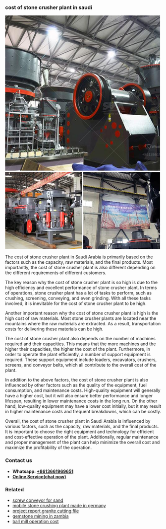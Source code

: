 <h3>cost of stone crusher plant in saudi</h3><img src='1708499382.jpg' alt=''><p>The cost of stone crusher plant in Saudi Arabia is primarily based on the factors such as the capacity, raw materials, and the final products. Most importantly, the cost of stone crusher plant is also different depending on the different requirements of different customers.</p><p>The key reason why the cost of stone crusher plant is so high is due to the high efficiency and excellent performance of stone crusher plant. In terms of operations, stone crusher plant has a lot of tasks to perform, such as crushing, screening, conveying, and even grinding. With all these tasks involved, it is inevitable for the cost of stone crusher plant to be high.</p><p>Another important reason why the cost of stone crusher plant is high is the high cost of raw materials. Most stone crusher plants are located near the mountains where the raw materials are extracted. As a result, transportation costs for delivering these materials can be high.</p><p>The cost of stone crusher plant also depends on the number of machines required and their capacities. This means that the more machines and the higher their capacities, the higher the cost of the plant. Furthermore, in order to operate the plant efficiently, a number of support equipment is required. These support equipment include loaders, excavators, crushers, screens, and conveyor belts, which all contribute to the overall cost of the plant.</p><p>In addition to the above factors, the cost of stone crusher plant is also influenced by other factors such as the quality of the equipment, fuel consumption, and maintenance costs. High-quality equipment will generally have a higher cost, but it will also ensure better performance and longer lifespan, resulting in lower maintenance costs in the long run. On the other hand, low-quality equipment may have a lower cost initially, but it may result in higher maintenance costs and frequent breakdowns, which can be costly.</p><p>Overall, the cost of stone crusher plant in Saudi Arabia is influenced by various factors, such as the capacity, raw materials, and the final products. It is important to choose the right equipment and technology for efficient and cost-effective operation of the plant. Additionally, regular maintenance and proper management of the plant can help minimize the overall cost and maximize the profitability of the operation.</p><h3>Contact us</h3><ul><li><strong>Whatsapp:&nbsp;<a href="https://wa.me/8613661969651">+8613661969651</a></strong></li><li><a href="https://swt.shibang-china.com/?git&amp;zhl&amp;cost of stone crusher plant in saudi"><strong>Online Service(chat now)</strong></a></li></ul><h3>Related</h3><ul><li><a href='screw conveyor for sand.md'>screw conveyor for sand</a></li><li><a href='mobile stone crushing plant made in germany.md'>mobile stone crushing plant made in germany</a></li><li><a href='project report granite cutting file.md'>project report granite cutting file</a></li><li><a href='gemstone mining in zambia.md'>gemstone mining in zambia</a></li><li><a href='ball mill operation cost.md'>ball mill operation cost</a></li></ul>